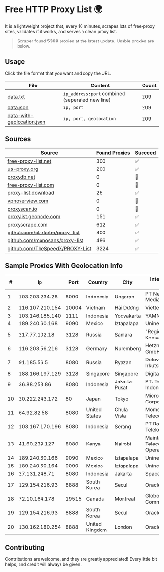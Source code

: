 
# Free HTTP Proxy List 🌍

It is a lightweight project that, every 10 minutes, scrapes lots of free-proxy sites, validates if it works, and serves a clean proxy list.


> Scraper found **5399** proxies at the latest update. Usable proxies are below.

## Usage

Click the file format that you want and copy the URL.


|File|Content|Count|
|----|-------|-----|
|[data.txt](https://raw.githubusercontent.com/themiralay/Proxy-List-World/master/data.txt)|`ip_address:port` combined (seperated new line)|209|
|[data.json](https://raw.githubusercontent.com/themiralay/Proxy-List-World/master/data.json)|`ip, port`|209|
|[data-with-geolocation.json](https://raw.githubusercontent.com/themiralay/Proxy-List-World/master/data-with-geolocation.json)|`ip, port, geolocation`|209|

## Sources

|Source|Found Proxies|Succeed|
|------|-------------|-------|
|[free-proxy-list.net](https://free-proxy-list.net)|300|✅|
|[us-proxy.org](https://www.us-proxy.org)|200|✅|
|[proxydb.net](http://proxydb.net)|0|🚫|
|[free-proxy-list.com](https://free-proxy-list.com/?page=&port=&type%5B%5D=http&type%5B%5D=https&up_time=0&search=Search)|0|🚫|
|[proxy-list.download](https://www.proxy-list.download/HTTP)|26|✅|
|[vpnoverview.com](https://vpnoverview.com/privacy/anonymous-browsing/free-proxy-servers)|0|🚫|
|[proxyscan.io](https://www.proxyscan.io)|0|🚫|
|[proxylist.geonode.com](https://proxylist.geonode.com/api/proxy-list?limit=300&page=1&sort_by=lastChecked&sort_type=desc&protocols=http,https)|151|✅|
|[proxyscrape.com](https://api.proxyscrape.com/v2/?request=displayproxies&protocol=http&timeout=10000&country=all&ssl=all&anonymity=all)|612|✅|
|[github.com/clarketm/proxy-list](https://raw.githubusercontent.com/clarketm/proxy-list/master/proxy-list-raw.txt)|400|✅|
|[github.com/monosans/proxy-list](https://raw.githubusercontent.com/monosans/proxy-list/main/proxies/http.txt)|486|✅|
|[github.com/TheSpeedX/PROXY-List](https://raw.githubusercontent.com/TheSpeedX/PROXY-List/master/http.txt)|3224|✅|


## Sample Proxies With Geolocation Info

|#|Ip|Port|Country|City|Internet Service Provider|
|-|--|----|-------|----|-------------------------|
|1|103.203.234.28|8090|Indonesia|Ungaran|PT Nesta Indo Media|
|2|116.107.210.154|10004|Vietnam|Hải Dương|Viettel Corporation|
|3|103.146.185.140|1111|Indonesia|Yogyakarta|YAMNET|
|4|189.240.60.168|9090|Mexico|Iztapalapa|Uninet S.A. de C.V.|
|5|217.77.102.18|3128|Russia|Samara|"Region Svyaz Konsalt" LLC|
|6|116.203.56.216|3128|Germany|Nuremberg|Hetzner Online GmbH|
|7|91.185.56.5|8080|Russia|Ryazan|Delovaya Set' - Irkutsk|
|8|188.166.197.129|3128|Singapore|Singapore|DigitalOcean, LLC|
|9|36.88.253.86|8080|Indonesia|Jakarta Pusat|PT. Telekomunikasi Indonesia|
|10|20.222.243.172|80|Japan|Tokyo|Microsoft Corporation|
|11|64.92.82.58|8080|United States|Chula Vista|Momentum Telecom, Inc.|
|12|103.167.170.196|8080|Indonesia|Serang|PT Rajeg Media Telekomunikasi|
|13|41.60.239.127|8080|Kenya|Nairobi|Maintainer Liquid Telecommunications Operations Limited|
|14|189.240.60.166|9090|Mexico|Iztapalapa|Uninet S.A. de C.V.|
|15|189.240.60.164|9090|Mexico|Iztapalapa|Uninet S.A. de C.V.|
|16|27.131.248.71|8080|Indonesia|Jakarta|SpaceX Starlink|
|17|129.154.216.93|8888|South Korea|Seoul|Oracle Corporation|
|18|72.10.164.178|19515|Canada|Montreal|GloboTech Communications|
|19|129.154.216.93|8888|South Korea|Seoul|Oracle Corporation|
|20|130.162.180.254|8888|United Kingdom|London|Oracle Corporation|



## Contributing

Contributions are welcome, and they are greatly appreciated! Every
little bit helps, and credit will always be given.

